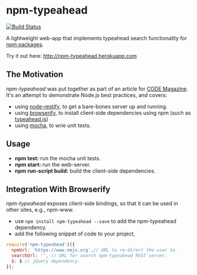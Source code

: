 npm-typeahead
=============

[![Build Status](https://travis-ci.org/bcoe/npm-typeahead.png)](https://travis-ci.org/bcoe/npm-typeahead)

A lightweight web-app that implements typeahead search functionality for [npm packages](http://www.npmjs.org).

Try it out here: http://npm-typeahead.herokuapp.com

The Motivation
-------

*npm-typeahead* was put together as part of an article for [CODE Magazine](http://www.codemag.com/magazine). It's an attempt to demonstrate Node.js best practices, and covers:

* using [node-restify](https://github.com/mcavage/node-restify), to get a bare-bones server up and running.
* using [browserify](https://github.com/substack/node-browserify), to install client-side dependencies using npm (such as [typeahead.js](https://github.com/twitter/typeahead.js))
* using [mocha](https://github.com/visionmedia/mocha), to wrie unit tests.

Usage
-----
* **npm test:** run the mocha unit tests.
* **npm start:** run the web-server.
* **npm run-script build:** build the client-side dependencies.

Integration With Browserify
---------------------

_npm-typeahead_ exposes client-side bindings, so that it can be used in other sites, e.g., npm-www.

* use `npm install npm-typeahead --save` to add the npm-typeahead dependency.
* add the following snippet of code to your project,

```javascript
require('npm-typeahead')({
  npmUrl: 'https://www.nmjs.org',// URL to re-direct the user to.
  searchUrl: '', // URL for search npm-typeahead REST server.
  $: $ // jQuery dependency.
});
```
